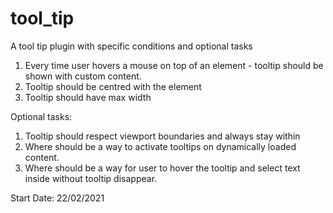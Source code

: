 # tool_tip
A tool tip plugin with specific conditions and optional tasks

1. Every time user hovers a mouse on top of an element - tooltip should be shown with custom content.
2. Tooltip should be centred with the element
3. Tooltip should have max width

Optional tasks:
1. Tooltip should respect viewport boundaries and always stay within
2. Where should be a way to activate tooltips on dynamically loaded content.
3. Where should be a way for user to hover the tooltip and select text inside without tooltip disappear. 


Start Date: 22/02/2021
